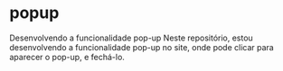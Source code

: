 # popup
Desenvolvendo a funcionalidade pop-up
Neste repositório, estou desenvolvendo a funcionalidade pop-up no site, onde pode clicar para aparecer o pop-up, e fechá-lo.
